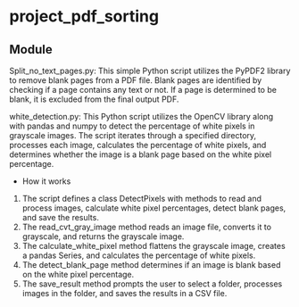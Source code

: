 # project_pdf_sorting




## Module
Split_no_text_pages.py: 
This simple Python script utilizes the PyPDF2 library to remove blank pages from a PDF file. Blank pages are identified by checking if a page contains any text or not. If a page is determined to be blank, it is excluded from the final output PDF.

white_detection.py: 
This Python script utilizes the OpenCV library along with pandas and numpy to detect the percentage of white pixels in grayscale images. The script iterates through a specified directory, processes each image, calculates the percentage of white pixels, and determines whether the image is a blank page based on the white pixel percentage.

- How it works
1. The script defines a class DetectPixels with methods to read and process images, calculate white pixel percentages, detect blank pages, and save the results.
2. The read_cvt_gray_image method reads an image file, converts it to grayscale, and returns the grayscale image.
3. The calculate_white_pixel method flattens the grayscale image, creates a pandas Series, and calculates the percentage of white pixels.
4. The detect_blank_page method determines if an image is blank based on the white pixel percentage.
5. The save_result method prompts the user to select a folder, processes images in the folder, and saves the results in a CSV file.